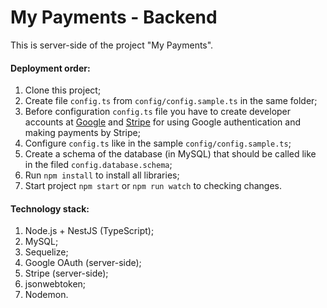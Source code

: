 # My Payments - Backend
This is server-side of the project "My Payments".

#### Deployment order:
1. Clone this project;
2. Create file `config.ts` from `config/config.sample.ts` in the same folder;
3. Before configuration `config.ts` file you have to create developer accounts at [Google](https://console.developers.google.com) and [Stripe](https://dashboard.stripe.com/account/apikeys) for using Google authentication and making payments by Stripe;
4. Configure `config.ts` like in the sample `config/config.sample.ts`;
5. Create a schema of the database (in MySQL) that should be called like in the filed `config.database.schema`;
6. Run `npm install` to install all libraries;
7. Start project `npm start` or `npm run watch` to checking changes.

#### Technology stack:
1. Node.js + NestJS (TypeScript);
2. MySQL;
3. Sequelize;
4. Google OAuth (server-side);
5. Stripe (server-side);
6. jsonwebtoken;
7. Nodemon.
